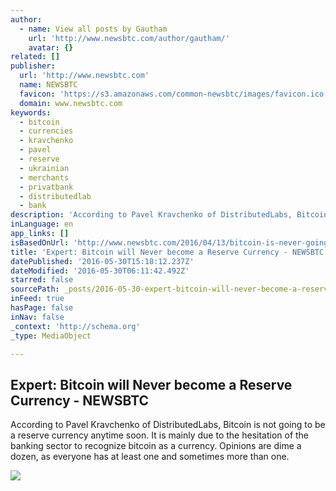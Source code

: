 ```yaml
---
author:
  - name: View all posts by Gautham
    url: 'http://www.newsbtc.com/author/gautham/'
    avatar: {}
related: []
publisher:
  url: 'http://www.newsbtc.com'
  name: NEWSBTC
  favicon: 'https://s3.amazonaws.com/common-newsbtc/images/favicon.ico'
  domain: www.newsbtc.com
keywords:
  - bitcoin
  - currencies
  - kravchenko
  - pavel
  - reserve
  - ukrainian
  - merchants
  - privatbank
  - distributedlab
  - bank
description: 'According to Pavel Kravchenko of DistributedLabs, Bitcoin is not going to be a reserve currency anytime soon. It is mainly due to the hesitation of the banking sector to recognize bitcoin as a currency. Opinions are dime a dozen, as everyone has at least one and sometimes more than one.'
inLanguage: en
app_links: []
isBasedOnUrl: 'http://www.newsbtc.com/2016/04/13/bitcoin-is-never-going-to-be-a-reserve-currency-pavel-kravchenko/'
title: 'Expert: Bitcoin will Never become a Reserve Currency - NEWSBTC'
datePublished: '2016-05-30T15:18:12.237Z'
dateModified: '2016-05-30T06:11:42.492Z'
starred: false
sourcePath: _posts/2016-05-30-expert-bitcoin-will-never-become-a-reserve-currency-newsb.md
inFeed: true
hasPage: false
inNav: false
_context: 'http://schema.org'
_type: MediaObject

---
```

<article style=""><h1>Expert: Bitcoin will Never become a Reserve Currency - NEWSBTC</h1><p>According to Pavel Kravchenko of DistributedLabs, Bitcoin is not going to be a reserve currency anytime soon. It is mainly due to the hesitation of the banking sector to recognize bitcoin as a currency. Opinions are dime a dozen, as everyone has at least one and sometimes more than one.</p><img src="http://s3.amazonaws.com/main-newsbtc-images/2016/04/13112948/reserve-currency.png" /></article>